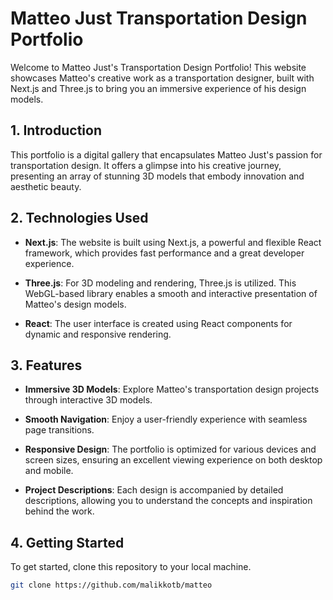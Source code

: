 # Matteo Just Transportation Design Portfolio

Welcome to Matteo Just's Transportation Design Portfolio! This website showcases Matteo's creative work as a transportation designer, built with Next.js and Three.js to bring you an immersive experience of his design models.

## 1. Introduction

This portfolio is a digital gallery that encapsulates Matteo Just's passion for transportation design. It offers a glimpse into his creative journey, presenting an array of stunning 3D models that embody innovation and aesthetic beauty.

## 2. Technologies Used

- **Next.js**: The website is built using Next.js, a powerful and flexible React framework, which provides fast performance and a great developer experience.

- **Three.js**: For 3D modeling and rendering, Three.js is utilized. This WebGL-based library enables a smooth and interactive presentation of Matteo's design models.

- **React**: The user interface is created using React components for dynamic and responsive rendering.

## 3. Features

- **Immersive 3D Models**: Explore Matteo's transportation design projects through interactive 3D models.

- **Smooth Navigation**: Enjoy a user-friendly experience with seamless page transitions.

- **Responsive Design**: The portfolio is optimized for various devices and screen sizes, ensuring an excellent viewing experience on both desktop and mobile.

- **Project Descriptions**: Each design is accompanied by detailed descriptions, allowing you to understand the concepts and inspiration behind the work.

## 4. Getting Started

To get started, clone this repository to your local machine.

```bash
git clone https://github.com/malikkotb/matteo
